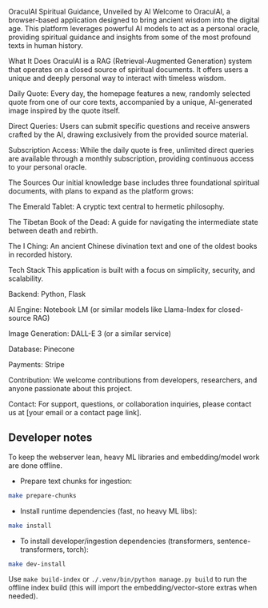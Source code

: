 OraculAI
Spiritual Guidance, Unveiled by AI
Welcome to OraculAI, a browser-based application designed to bring ancient wisdom into the digital age. This platform leverages powerful AI models to act as a personal oracle, providing spiritual guidance and insights from some of the most profound texts in human history.

What It Does
OraculAI is a RAG (Retrieval-Augmented Generation) system that operates on a closed source of spiritual documents. It offers users a unique and deeply personal way to interact with timeless wisdom.

Daily Quote: Every day, the homepage features a new, randomly selected quote from one of our core texts, accompanied by a unique, AI-generated image inspired by the quote itself.

Direct Queries: Users can submit specific questions and receive answers crafted by the AI, drawing exclusively from the provided source material.

Subscription Access: While the daily quote is free, unlimited direct queries are available through a monthly subscription, providing continuous access to your personal oracle.

The Sources
Our initial knowledge base includes three foundational spiritual documents, with plans to expand as the platform grows:

The Emerald Tablet: A cryptic text central to hermetic philosophy.

The Tibetan Book of the Dead: A guide for navigating the intermediate state between death and rebirth.

The I Ching: An ancient Chinese divination text and one of the oldest books in recorded history.

Tech Stack
This application is built with a focus on simplicity, security, and scalability.

Backend: Python, Flask

AI Engine: Notebook LM (or similar models like Llama-Index for closed-source RAG)

Image Generation: DALL-E 3 (or a similar service)

Database: Pinecone

Payments: Stripe

Contribution: We welcome contributions from developers, researchers, and anyone passionate about this project.

Contact: For support, questions, or collaboration inquiries, please contact us at [your email or a contact page link].

## Developer notes

To keep the webserver lean, heavy ML libraries and embedding/model work are done offline.

- Prepare text chunks for ingestion:

```bash
make prepare-chunks
```

- Install runtime dependencies (fast, no heavy ML libs):

```bash
make install
```

- To install developer/ingestion dependencies (transformers, sentence-transformers, torch):

```bash
make dev-install
```

Use `make build-index` or `./.venv/bin/python manage.py build` to run the offline index build (this will import the embedding/vector-store extras when needed).
